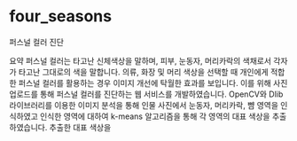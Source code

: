 # four_seasons
퍼스널 컬러 진단


요약
퍼스널 컬러는 타고난 신체색상을 말하며, 피부, 눈동자, 머리카락의 색채로서 각자가 타고난 그대로의 색을 말합니다. 의류, 화장 및 머리 색상을 선택할 때 개인에게 적합한 퍼스널 컬러를 활용하는 경우 이미지 개선에 탁월한 효과를 보입니다. 이를 위해 사진 업로드를 통해 퍼스널 컬러를 진단하는 웹 서비스를 개발하였습니다. OpenCV와 Dlib 라이브러리를 이용한 이미지 분석을 통해 인물 사진에서 눈동자, 머리카락, 뺨 영역을 인식하였고 인식한 영역에 대하여 k-means 알고리즘을 통해 각 영역의 대표 색상을 추출하였습니다. 추출한 대표 색상을 
